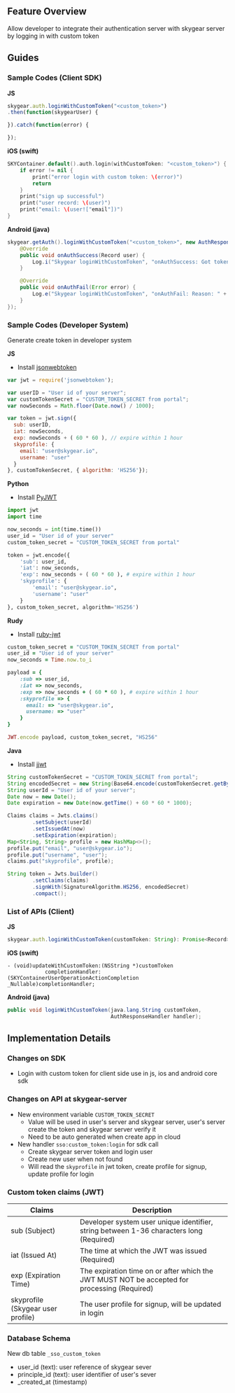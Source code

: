 ## Feature Overview

Allow developer to integrate their authentication server with skygear server by logging in with custom token

## Guides

### Sample Codes (Client SDK)

**JS**

```js
skygear.auth.loginWithCustomToken("<custom_token>")
.then(function(skygearUser) {

}).catch(function(error) {

});
```

**iOS (swift)**

```swift
SKYContainer.default().auth.login(withCustomToken: "<custom_token>") { (user, error) in
    if error != nil {
        print("error login with custom token: \(error)")
        return
    }
    print("sign up successful")
    print("user record: \(user)")
    print("email: \(user!["email"])")
}
```

**Android (java)**

```java
skygear.getAuth().loginWithCustomToken("<custom_token>", new AuthResponseHandler() {
    @Override
    public void onAuthSuccess(Record user) {
        Log.i("Skygear loginWithCustomToken", "onAuthSuccess: Got token: " + user.getAccessToken());
    }

    @Override
    public void onAuthFail(Error error) {
        Log.e("Skygear loginWithCustomToken", "onAuthFail: Reason: " + error.getMessage());
    }
});
```

### Sample Codes (Developer System)

Generate create token in developer system

**JS**

- Install [jsonwebtoken](https://github.com/auth0/node-jsonwebtoken)

```js
var jwt = require('jsonwebtoken');

var userID = "User id of your server";
var customTokenSecret = "CUSTOM_TOKEN_SECRET from portal";
var nowSeconds = Math.floor(Date.now() / 1000);

var token = jwt.sign({
  sub: userID,
  iat: nowSeconds,
  exp: nowSeconds + ( 60 * 60 ), // expire within 1 hour
  skyprofile: {
    email: "user@skygear.io",
    username: "user"
  }
}, customTokenSecret, { algorithm: 'HS256'});
```

**Python**

- Install [PyJWT](https://github.com/jpadilla/pyjwt)

```py
import jwt
import time

now_seconds = int(time.time())
user_id = "User id of your server"
custom_token_secret = "CUSTOM_TOKEN_SECRET from portal"

token = jwt.encode({
    'sub': user_id,
    'iat': now_seconds,
    'exp': now_seconds + ( 60 * 60 ), # expire within 1 hour
    'skyprofile': {
        'email': "user@skygear.io",
        'username': "user"
    }
}, custom_token_secret, algorithm='HS256')
```

**Rudy**

- Install [ruby-jwt](https://github.com/jwt/ruby-jwt)

```ruby
custom_token_secret = "CUSTOM_TOKEN_SECRET from portal"
user_id = "User id of your server"
now_seconds = Time.now.to_i

payload = {
    :sub => user_id,
    :iat => now_seconds,
    :exp => now_seconds + ( 60 * 60 ), # expire within 1 hour
    :skyprofile => {
      email: => "user@skygear.io",
      username: => "user"
    }
}

JWT.encode payload, custom_token_secret, "HS256"
```

**Java**

- Install [jjwt](https://github.com/jwtk/jjwt)

```java
String customTokenSecret = "CUSTOM_TOKEN_SECRET from portal";
String encodedSecret = new String(Base64.encode(customTokenSecret.getBytes(), Base64.DEFAULT));
String userId = "User id of your server";
Date now = new Date();
Date expiration = new Date(now.getTime() + 60 * 60 * 1000);

Claims claims = Jwts.claims()
        .setSubject(userId)
        .setIssuedAt(now)
        .setExpiration(expiration);
Map<String, String> profile = new HashMap<>();
profile.put("email", "user@skygear.io");
profile.put("username", "user");
claims.put("skyprofile", profile);

String token = Jwts.builder()
        .setClaims(claims)
        .signWith(SignatureAlgorithm.HS256, encodedSecret)
        .compact();
```

### List of APIs (Client)

**JS**

```js
skygear.auth.loginWithCustomToken(customToken: String): Promise<Record>
```

**iOS (swift)**

```obj-c
- (void)updateWithCustomToken:(NSString *)customToken
            completionHandler:(SKYContainerUserOperationActionCompletion _Nullable)completionHandler;
```

**Android (java)**

```java
public void loginWithCustomToken(java.lang.String customToken,
                                 AuthResponseHandler handler);
```

## Implementation Details

### Changes on SDK

- Login with custom token for client side use in js, ios and android core sdk

### Changes on API at skygear-server

- New environment variable `CUSTOM_TOKEN_SECRET`
    - Value will be used in user's server and skygear server, user's server create the token and skygear server verify it
    - Need to be auto generated when create app in cloud
- New handler `sso:custom_token:login` for sdk call
    - Create skygear server token and login user
    - Create new user when not found
    - Will read the `skyprofile` in jwt token, create profile for signup, update profile for login

### Custom token claims (JWT)

| Claims                                 | Description |
|----------------------------------------|-------------|
| sub (Subject)                          | Developer system user unique identifier, string between 1-36 characters long (Required) |
| iat (Issued At)                        | The time at which the JWT was issued (Required) |
| exp (Expiration Time)                  | The expiration time on or after which the JWT MUST NOT be accepted for processing (Required) |
| skyprofile (Skygear user profile) | The user profile for signup, will be updated in login |

### Database Schema

New db table `_sso_custom_token`

- user_id (text): user reference of skygear sever
- principle_id (text): user identifier of user's sever
- _created_at (timestamp)
